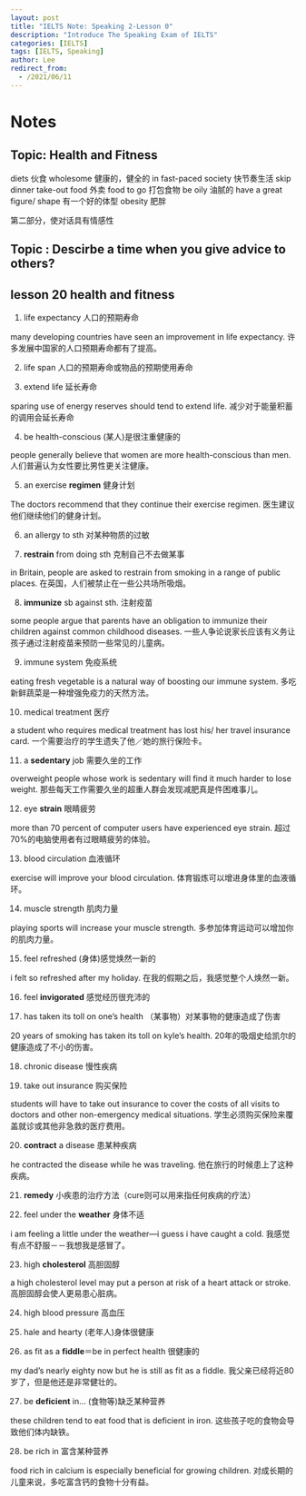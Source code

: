 ```yaml
---
layout: post
title: "IELTS Note: Speaking 2-Lesson 0"
description: "Introduce The Speaking Exam of IELTS"
categories: [IELTS]
tags: [IELTS, Speaking]
author: Lee
redirect_from:
  - /2021/06/11
---
```

# Notes
## Topic: Health and Fitness

diets 伙食
wholesome 健康的，健全的
in fast-paced society 快节奏生活
skip dinner
take-out food 外卖
food to go 打包食物
be oily 油腻的
have a great figure/ shape 有一个好的体型
obesity 肥胖


第二部分，使对话具有情感性

## Topic : Descirbe a time when you give advice to others?



## lesson 20 health and fitness

1.	life expectancy 人口的预期寿命

many developing countries have seen an improvement in life expectancy. 许多发展中国家的人口预期寿命都有了提高。

2.   life span 人口的预期寿命或物品的预期使用寿命

3.   extend life 延长寿命

sparing use of energy reserves should tend to extend life. 减少对于能量积蓄的调用会延长寿命

4. be health-conscious (某人)是很注重健康的

people generally believe that women are more health-conscious than men. 人们普遍认为女性要比男性更关注健康。 

5. an exercise **regimen** 健身计划

The doctors recommend that they continue their exercise regimen. 医生建议他们继续他们的健身计划。 

6. an allergy to sth 对某种物质的过敏

7. **restrain** from doing sth 克制自己不去做某事

in Britain, people are asked to restrain from smoking in a range of public places. 在英国，人们被禁止在一些公共场所吸烟。 

8. **immunize** sb against sth. 注射疫苗

some people argue that parents have an obligation to immunize their children against common childhood diseases. 一些人争论说家长应该有义务让孩子通过注射疫苗来预防一些常见的儿童病。 

9. immune system 免疫系统

eating fresh vegetable is a natural way of boosting our immune system. 多吃新鲜蔬菜是一种增强免疫力的天然方法。

10. medical treatment 医疗

a student who requires medical treatment has lost his/ her travel insurance card. 一个需要治疗的学生遗失了他／她的旅行保险卡。 

11. a **sedentary** job 需要久坐的工作

overweight people whose work is sedentary will find it much harder to lose weight. 那些每天工作需要久坐的超重人群会发现减肥真是件困难事儿。

12. eye **strain** 眼睛疲劳

more than 70 percent of computer users have experienced eye strain. 超过70%的电脑使用者有过眼睛疲劳的体验。 

13. blood circulation 血液循环

exercise will improve your blood circulation. 体育锻炼可以增进身体里的血液循环。

14. muscle strength 肌肉力量

playing sports will increase your muscle strength. 多参加体育运动可以增加你的肌肉力量。 

15. feel refreshed (身体)感觉焕然一新的

i felt so refreshed after my holiday. 在我的假期之后，我感觉整个人焕然一新。 

16. feel **invigorated** 感觉经历很充沛的

17. has taken its toll on one’s health （某事物）对某事物的健康造成了伤害

20 years of smoking has taken its toll on kyle’s health. 20年的吸烟史给凯尔的健康造成了不小的伤害。

18. chronic disease 慢性疾病

19. take out insurance 购买保险

students will have to take out insurance to cover the costs of all visits to doctors and other non-emergency medical situations. 学生必须购买保险来覆盖就诊或其他非急救的医疗费用。

20. **contract** a disease 患某种疾病

he contracted the disease while he was traveling. 他在旅行的时候患上了这种疾病。

21. **remedy** 小疾患的治疗方法（cure则可以用来指任何疾病的疗法）

22. feel under the **weather** 身体不适

i am feeling a little under the weather—i guess i have caught a cold. 我感觉有点不舒服－－我想我是感冒了。

23. high **cholesterol** 高胆固醇

a high cholesterol level may put a person at risk of a heart attack or stroke. 高胆固醇会使人更易患心脏病。 

24. high blood pressure 高血压

25. hale and hearty (老年人)身体很健康

26. as fit as a **fiddle**＝be in perfect health 很健康的

my dad’s nearly eighty now but he is still as fit as a fiddle. 我父亲已经将近80岁了，但是他还是非常健壮的。

27. be **deficient** in… (食物等)缺乏某种营养

these children tend to eat food that is deficient in iron. 这些孩子吃的食物会导致他们体内缺铁。 

28. be rich in 富含某种营养

food rich in calcium is especially beneficial for growing children. 对成长期的儿童来说，多吃富含钙的食物十分有益。

